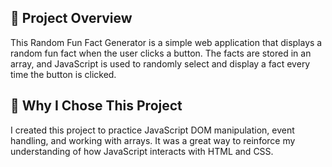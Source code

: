 <h2>📌 Project Overview</h2>
<p>This Random Fun Fact Generator is a simple web application that displays a random fun fact when the user clicks a button. The facts are stored in an array, and JavaScript is used to randomly select and display a fact every time the button is clicked.</p>

<h2>🎯 Why I Chose This Project</h2>
<p>I created this project to practice JavaScript DOM manipulation, event handling, and working with arrays. It was a great way to reinforce my understanding of how JavaScript interacts with HTML and CSS.</p>

